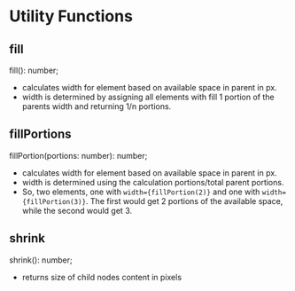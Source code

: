 # Utility Functions

## fill

fill(): number;

- calculates width for element based on available space in parent in px.
- width is determined by assigning all elements with fill 1 portion of the parents width and returning 1/n portions.

## fillPortions

fillPortion(portions: number): number;

- calculates width for element based on available space in parent in px.
- width is determined using the calculation portions/total parent portions.
- So, two elements, one with `width={fillPortion(2)}` and one with `width={fillPortion(3)}`. The first would get 2 portions of the available space, while the second would get 3.

## shrink

shrink(): number;

- returns size of child nodes content in pixels
